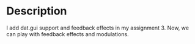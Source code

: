 # Description
I add dat.gui support and feedback effects in my assignment 3. Now, we can play with feedback effects and modulations.